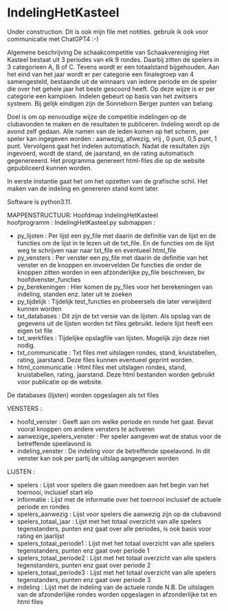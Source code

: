 # IndelingHetKasteel

Under construction.  Dit is ook mijn file met notities. gebruik ik ook voor communicatie met ChatGPT4 :-)
 
Algemene beschrijving
De schaakcompetitie van Schaakvereniging Het Kasteel bestaat uit 3 periodes van elk 9 rondes. Daarbij zitten de spelers in 3 categorieen A, B of C. Tevens wordt er een totaalstand bijgehouden. Aan het eind van het jaar wordt er per categorie een finalegroep van 4 samengesteld, bestaande uit de winnaars van iedere periode en de speler die over het gehele jaar het beste gescoord heeft. Op deze wijze is er per categorie een kampioen. 
Indelen gebeurt op basis van het zwitsers systeem. Bij gelijk eindigen zijn de Sonneborn Berger punten van belang


Doel is om op eenvoudige wijze de competitie indelingen op de clubavonden te maken en de resultaten te publiceren.
Indeling wordt op de avond zelf gedaan. Alle namen van de leden komen op het scherm, per speler kan ingegeven worden : aanwezig, afwezig, vrij , 0 punt, 0,5 punt, 1 punt.  Vervolgens gaat het indelen automatisch. Nadat de resultaten zijn ingevoerd, wordt de stand, de jaarstand, en de rating automatisch gegenereeerd. 
Het programma genereert html-files die op de website gepubliceerd kunnen worden.


In eerste instantie gaat het om het opzetten van de grafische schil. Het maken van de indeling en genereren stand komt later. 

Software is python3.11.  

MAPPENSTRUCTUUR:
Hoofdmap IndelingHetKasteel    
    hoofprogramm :  IndelingHetKasteel.py
submappen :
- py_lijsten :
     Per lijst een py_file met daarin de definitie van de lijst en de functies om de lijst in te lezen uit de txt_file. 
     En de functies om de lijst weg te schrijven naar naar txt_file en eventueel html_file
- py_vensters :
     Per venster een py_file met daarin de definitie van het venster en de knoppen en invoervelden
     De functies die onder de knoppen zitten worden in een afzonderlijke py_file beschreven, bv hoofdvenster_functies
- py_berekeningen :
     Hier komen de py_files voor het berekeningen van indeling, standen enz. later uit te zoeken
- py_tijdelijk :
     Tijdelijk test_functies en probeersels die later verwijderd kunnen worden     
- txt_databases :
     Dit zijn de txt versie van de lijsten. Als opslag van de gegevens uit de lijsten worden txt files gebruikt. Iedere lijst heeft een eigen txt file
- txt_werkfiles :
     Tijdelijke opslagfile van lijsten. Mogelijk zijn deze niet nodig.
- txt_communicatie :
     Txt files met uitslagen rondes, stand, kruistabellen, rating, jaarstand. Deze files kunnen eventueel geprint worden.
- html_communicatie :
     Html files met uitslagen rondes, stand, kruistabellen, rating, jaarstand. Deze html bestanden worden gebruikt voor publicatie op de website.

De databases (lijsten) worden opgeslagen als txt files

VENSTERS :
- hoofd_venster :
    Geeft aan om welke periode en ronde het gaat.
    Bevat vooral knoppen om andere vensters te activeren
- aanwezige_spelers_venster :
    Per speler aangeven wat de status voor de betreffende speelavond is
- indeling_venster :
    De indeling voor de betreffende speelavond. In dit venster kan ook per partij de uitslag aangegeven worden

LIJSTEN :
- spelers :
    Lijst voor spelers die gaan meedoen aan het begin van het toernooi, inclusief start elo
- informatie :
    Lijst met de informatie over het toernooi inclusief de actuele periode en rondes
- spelers_aanwezig :
    Lijst voor spelers die aanwezig zijn op de clubavond
- spelers_totaal_jaar :
    Lijst met het totaal overzicht van alle spelers tegenstanders, punten enz gaat over alle periodes, is ook basis voor rating en jaarlijst
- spelers_totaal_periode1 :
    Lijst met het totaal overzicht van alle spelers tegenstanders, punten enz gaat over periode 1
- spelers_totaal_periode2 :
    Lijst met het totaal overzicht van alle spelers tegenstanders, punten enz gaat over periode 2
- spelers_totaal_periode3 :
    Lijst met het totaal overzicht van alle spelers tegenstanders, punten enz gaat over periode 3
- indeling :
    Lijst met de indeling van de actuele ronde
    N.B.  De uitslagen van de afzonderlijke rondes worden opgeslagen in afzonderlijke txt en html files 



